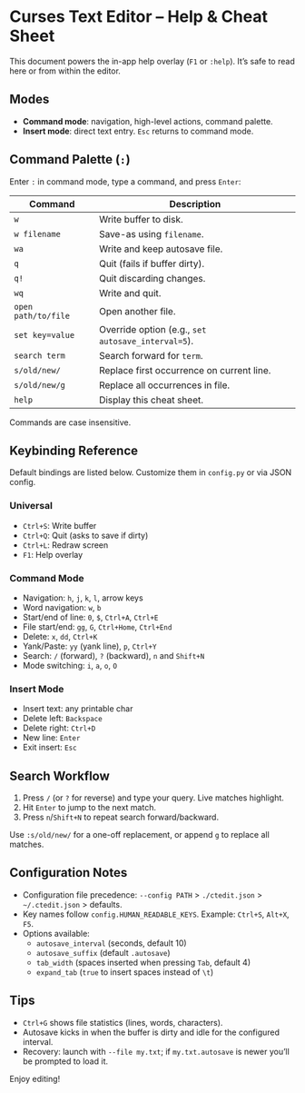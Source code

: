 # Curses Text Editor – Help & Cheat Sheet

This document powers the in-app help overlay (`F1` or `:help`). It’s safe to read here or from within the editor.

## Modes

- **Command mode**: navigation, high-level actions, command palette.
- **Insert mode**: direct text entry. `Esc` returns to command mode.

## Command Palette (`:`)

Enter `:` in command mode, type a command, and press `Enter`:

| Command | Description |
|---------|-------------|
| `w` | Write buffer to disk. |
| `w filename` | Save-as using `filename`. |
| `wa` | Write and keep autosave file. |
| `q` | Quit (fails if buffer dirty). |
| `q!` | Quit discarding changes. |
| `wq` | Write and quit. |
| `open path/to/file` | Open another file. |
| `set key=value` | Override option (e.g., `set autosave_interval=5`). |
| `search term` | Search forward for `term`. |
| `s/old/new/` | Replace first occurrence on current line. |
| `s/old/new/g` | Replace all occurrences in file. |
| `help` | Display this cheat sheet. |

Commands are case insensitive.

## Keybinding Reference

Default bindings are listed below. Customize them in `config.py` or via JSON config.

### Universal

- `Ctrl+S`: Write buffer
- `Ctrl+Q`: Quit (asks to save if dirty)
- `Ctrl+L`: Redraw screen
- `F1`: Help overlay

### Command Mode

- Navigation: `h`, `j`, `k`, `l`, arrow keys
- Word navigation: `w`, `b`
- Start/end of line: `0`, `$`, `Ctrl+A`, `Ctrl+E`
- File start/end: `gg`, `G`, `Ctrl+Home`, `Ctrl+End`
- Delete: `x`, `dd`, `Ctrl+K`
- Yank/Paste: `yy` (yank line), `p`, `Ctrl+Y`
- Search: `/` (forward), `?` (backward), `n` and `Shift+N`
- Mode switching: `i`, `a`, `o`, `O`

### Insert Mode

- Insert text: any printable char
- Delete left: `Backspace`
- Delete right: `Ctrl+D`
- New line: `Enter`
- Exit insert: `Esc`

## Search Workflow

1. Press `/` (or `?` for reverse) and type your query. Live matches highlight.
2. Hit `Enter` to jump to the next match.
3. Press `n`/`Shift+N` to repeat search forward/backward.

Use `:s/old/new/` for a one-off replacement, or append `g` to replace all matches.

## Configuration Notes

- Configuration file precedence: `--config PATH` > `./ctedit.json` > `~/.ctedit.json` > defaults.
- Key names follow `config.HUMAN_READABLE_KEYS`. Example: `Ctrl+S`, `Alt+X`, `F5`.
- Options available:
  - `autosave_interval` (seconds, default 10)
  - `autosave_suffix` (default `.autosave`)
  - `tab_width` (spaces inserted when pressing `Tab`, default 4)
  - `expand_tab` (`true` to insert spaces instead of `\t`)

## Tips

- `Ctrl+G` shows file statistics (lines, words, characters).
- Autosave kicks in when the buffer is dirty and idle for the configured interval.
- Recovery: launch with `--file my.txt`; if `my.txt.autosave` is newer you’ll be prompted to load it.

Enjoy editing!
